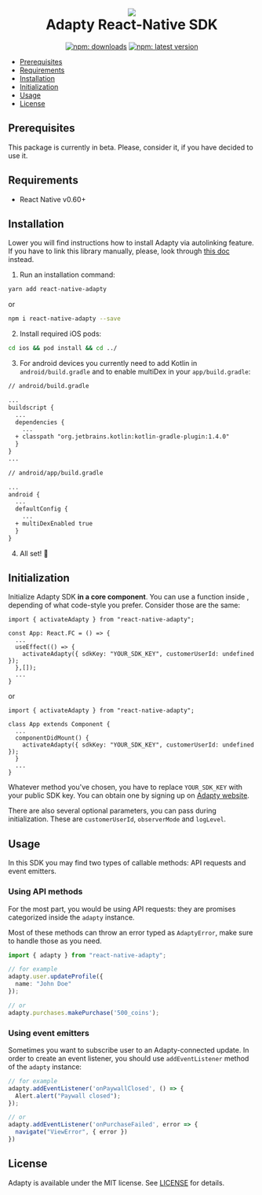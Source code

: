 <h1 align="center">
<img src="https://raw.githubusercontent.com/adaptyteam/AdaptySDK-iOS/master/adapty.png"><br />
Adapty React-Native SDK
</h1>
<p align="center">
  <a href="https://www.npmjs.com/package/react-native-adapty"><img src="https://img.shields.io/npm/dt/react-native-adapty?style=for-the-badge" alt="npm:  downloads" /></a>
  <a href="https://www.npmjs.com/package/react-native-adapty"><img src="https://img.shields.io/npm/v/react-native-adapty?style=for-the-badge" alt="npm: latest version" /></a>
</p>


* [Prerequisites](#prerequisites)
* [Requirements](#requirements)
* [Installation](#installation)
* [Initialization](#initialization)
* [Usage](#usage)
* [License](#license)

## Prerequisites

This package is currently in beta. Please, consider it, if you have decided to use it.

## Requirements
* React Native v0.60+

## Installation

Lower you will find instructions how to install Adapty via autolinking feature. If you have to link this library manually, please, look through [this doc](docs/manual_linking.md) instead.

1. Run an installation command:

```sh
yarn add react-native-adapty
```

or 

```sh
npm i react-native-adapty --save
```

2. Install required iOS pods:

```sh
cd ios && pod install && cd ../
```

3. For android devices you currently need to add Kotlin in `android/build.gradle` and to enable multiDex in your `app/build.gradle`:

```diff
// android/build.gradle

...
buildscript {
  ...
  dependencies {
    ...
  + classpath "org.jetbrains.kotlin:kotlin-gradle-plugin:1.4.0"
  }
}
...
```

```diff
// android/app/build.gradle

...
android {
  ...
  defaultConfig {
    ...
  + multiDexEnabled true
  }
}
```

4. All set! 🎉

## Initialization

Initialize Adapty SDK __in a core component__. You can use a function inside , 
depending of what code-style you prefer. Consider those are the same:

```tsx
import { activateAdapty } from "react-native-adapty";

const App: React.FC = () => {
  ...
  useEffect(() => {
    activateAdapty({ sdkKey: "YOUR_SDK_KEY", customerUserId: undefined });
  },[]);
  ...
}
```

or

```tsx
import { activateAdapty } from "react-native-adapty";

class App extends Component {
  ...
  componentDidMount() {
    activateAdapty({ sdkKey: "YOUR_SDK_KEY", customerUserId: undefined });
  }
  ...
}
```

Whatever method you've chosen, you have to replace `YOUR_SDK_KEY` with your public SDK key. You can obtain one by signing up on [Adapty website](https://adapty.io).

There are also several optional parameters, you can pass during initialization. These are `customerUserId`, `observerMode` and `logLevel`.

## Usage

In this SDK you may find two types of callable methods: API requests and event emitters.

### Using API methods

For the most part, you would be using API requests: they are promises categorized inside the `adapty` instance.

Most of these methods can throw an error typed as `AdaptyError`, make sure to handle those as you need.

```ts
import { adapty } from "react-native-adapty";

// for example
adapty.user.updateProfile({
  name: "John Doe"
});

// or
adapty.purchases.makePurchase('500_coins');
```

### Using event emitters

Sometimes you want to subscribe user to an Adapty-connected update. In order to create an event listener, you should use `addEventListener` method of the `adapty` instance:

```ts
// for example
adapty.addEventListener('onPaywallClosed', () => {
  Alert.alert("Paywall closed");
});

// or
adapty.addEventListener('onPurchaseFailed', error => {
  navigate("ViewError", { error })
})
```

## License

Adapty is available under the MIT license. See [LICENSE](https://github.com/adaptyteam/AdaptySDK-React-Native/blob/master/LICENSE) for details.